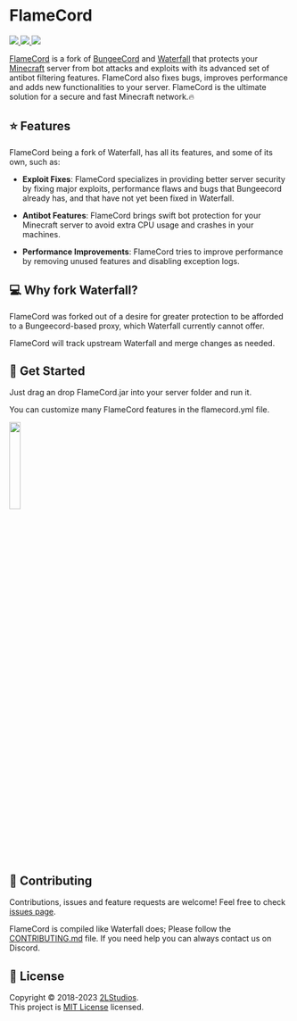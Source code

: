 # FlameCord

<a href="https://builtbybit.com/resources/flamecord-mitigate-bots-exploits.13492/" alt="Download">
    <img src="https://img.shields.io/badge/Download-%244.99-blue?style=flat-square" />
</a>
<a href="https://discord.com/invite/gF36AT3" alt="Discord">
    <img src="https://img.shields.io/discord/442079515498381312?style=flat-square&color=%237289da&label=Discord&logo=discord&logoColor=%237289da" />
</a>
<a href="https://github.com/linsaftw/FlameCord/blob/master/LICENSE.txt" alt="License">
    <img src="https://img.shields.io/github/license/2lstudios-mc/flamecord?style=flat-square" />
</a>

<a href="https://builtbybit.com/resources/13492/" alt="FlameCord">FlameCord</a> is a fork of <a href="https://github.com/SpigotMC/BungeeCord" alt="BungeeCord">BungeeCord</a> and <a href="https://github.com/PaperMC/Waterfall" alt="Waterfall">Waterfall</a> that protects your <a href="https://minecraft.net" alt="Minecraft">Minecraft</a> server from bot attacks and exploits with its advanced set of antibot filtering features. FlameCord also fixes bugs, improves performance and adds new functionalities to your server. FlameCord is the ultimate solution for a secure and fast Minecraft network.🔥

## ⭐ Features

FlameCord being a fork of Waterfall, has all its features, and some of its own, such as:

* **Exploit Fixes**: FlameCord specializes in providing better server security by fixing major exploits, performance flaws and bugs that Bungeecord already has, and that have not yet been fixed in Waterfall.
  
* **Antibot Features**: FlameCord brings swift bot protection for your Minecraft server to avoid extra CPU usage and crashes in your machines.

* **Performance Improvements**: FlameCord tries to improve performance by removing unused features and disabling exception logs.

## 💻 Why fork Waterfall?

FlameCord was forked out of a desire for greater protection to be afforded to a Bungeecord-based proxy, which Waterfall currently cannot offer.

FlameCord will track upstream Waterfall and merge changes as needed.

## 🌱 Get Started

Just drag an drop FlameCord.jar into your server folder and run it.

You can customize many FlameCord features in the flamecord.yml file.

<a href="https://builtbybit.com/resources/26463/" alt="Download Now!"><img src="https://archive.org/download/download-button-png/download-button-png.png" width=20% height=20%><img/><a/>

## 🤝 Contributing

Contributions, issues and feature requests are welcome!
Feel free to check [issues page](https://github.com/2lstudios-mc/flamecord).

FlameCord is compiled like Waterfall does; Please follow the [CONTRIBUTING.md](https://github.com/2lstudios-mc/FlameCord/blob/master/CONTRIBUTING.md) file. If you need help you can always contact us on Discord.

## 📝 License

Copyright © 2018-2023 [2LStudios](https://github.com/2lstudios-mc).  
This project is [MIT License](LICENSE.txt) licensed.
